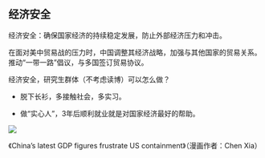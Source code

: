 ## 经济安全

<div grid="~ cols-2 gap-4">

<div text-sm>

经济安全：确保国家经济的持续稳定发展，防止外部经济压力和冲击。

在面对美中贸易战的压力时，中国调整其经济战略，加强与其他国家的贸易关系。推动“一带一路”倡议，与多国签订贸易协议。

经济安全，研究生群体（不考虑读博）可以怎么做？

- 脱下长衫，多接触社会，多实习。

- 做“实心人”，3年后顺利就业就是对国家经济最好的帮助。

</div>

<div flex flex-col justify-center items-center mx-12>

![](https://vip2.loli.io/2023/11/04/sQ3OTkCyhoGvYIR.webp)

<center text-sm>《China’s latest GDP figures frustrate US containment》（漫画作者：Chen Xia）</center>

</div>

</div>

<!-- 

2023年，中国经济下行压力大，房地产低迷，青年失业率高。疫情这几年，大学生不方便实习，导致这几年毕业的大学生跟社会脱节严重，出现了很多“空心人”。

我来到广西民大的目标之一就是希望通过这3年的学习，使得自己成为一个“实心人”，3年后能顺利就业。

从空心人变为实心人，需要同学们多去企业实习，而不是天天在校园里面读书。在座的同学如果不考虑读博的话，之后可以在不耽误科研的情况下，多去企业实习。

就业是民生之本，要想确保国家经济安全，不考虑读博的研究生群体可以多接触社会，多实习，为三年后的就业做准备。不能是这样一种情况：稀里糊涂高考选了一个专业，考研调剂成功，继续稀里糊涂地在学校读书，不愿意接触社会，这样子今年的就业难还会在3年后的毕业季发生。

今年上半年网络上出现了“孔乙己文学”，一段这样的话引起了大量年轻人的共情。“学历不单是敲门砖，也是我下不来的高台，更是孔乙己脱不下的长衫”。中国经济结构还处于转型的初级阶段，劳动密集型产业占主导地位，有些时候还是要放弃幻想，认清现实，脱下长衫，与社会接轨的。

其余安全的案例，大家可以课下自行探索。
 -->